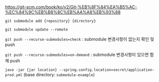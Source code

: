 
https://git-scm.com/book/ko/v2/Git-%EB%8F%84%EA%B5%AC-%EC%84%9C%EB%B8%8C%EB%AA%A8%EB%93%88

`git submodule add {repository} {directory}`

`git submodule update --remote`

`git push --recurse-submodules=check` : submodule 변경사항이 없는지 확인 및 push

`git push --recurse-submodules=on-demand` : submodule 변경사항이 있으면 함께 push

`java -jar {jar location} --spring.config.location=secret/application-prod.yml` (base directory: `submodule-example`)
